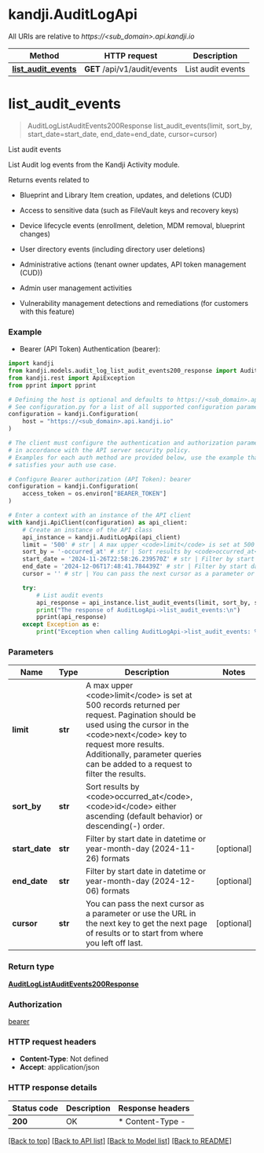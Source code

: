 # kandji.AuditLogApi

All URIs are relative to *https://&lt;sub_domain&gt;.api.kandji.io*

Method | HTTP request | Description
------------- | ------------- | -------------
[**list_audit_events**](AuditLogApi.md#list_audit_events) | **GET** /api/v1/audit/events | List audit events


# **list_audit_events**
> AuditLogListAuditEvents200Response list_audit_events(limit, sort_by, start_date=start_date, end_date=end_date, cursor=cursor)

List audit events

<p>List Audit log events from the Kandji Activity module.</p>
<p>Returns events related to</p>
<ul>
<li><p>Blueprint and Library Item creation, updates, and deletions (CUD)</p>
</li>
<li><p>Access to sensitive data (such as FileVault keys and recovery keys)</p>
</li>
<li><p>Device lifecycle events (enrollment, deletion, MDM removal, blueprint changes)</p>
</li>
<li><p>User directory events (including directory user deletions)</p>
</li>
<li><p>Administrative actions (tenant owner updates, API token management (CUD))</p>
</li>
<li><p>Admin user management activities</p>
</li>
<li><p>Vulnerability management detections and remediations (for customers with this feature)</p>
</li>
</ul>

### Example

* Bearer (API Token) Authentication (bearer):

```python
import kandji
from kandji.models.audit_log_list_audit_events200_response import AuditLogListAuditEvents200Response
from kandji.rest import ApiException
from pprint import pprint

# Defining the host is optional and defaults to https://<sub_domain>.api.kandji.io
# See configuration.py for a list of all supported configuration parameters.
configuration = kandji.Configuration(
    host = "https://<sub_domain>.api.kandji.io"
)

# The client must configure the authentication and authorization parameters
# in accordance with the API server security policy.
# Examples for each auth method are provided below, use the example that
# satisfies your auth use case.

# Configure Bearer authorization (API Token): bearer
configuration = kandji.Configuration(
    access_token = os.environ["BEARER_TOKEN"]
)

# Enter a context with an instance of the API client
with kandji.ApiClient(configuration) as api_client:
    # Create an instance of the API class
    api_instance = kandji.AuditLogApi(api_client)
    limit = '500' # str | A max upper <code>limit</code> is set at 500 records returned per request. Pagination should be used using the cursor in the <code>next</code> key to request more results. Additionally, parameter queries can be added to a request to filter the results.
    sort_by = '-occurred_at' # str | Sort results by <code>occurred_at</code>, <code>id</code> either ascending (default behavior) or descending(-) order.
    start_date = '2024-11-26T22:58:26.239570Z' # str | Filter by start date in datetime or year-month-day (2024-11-26) formats (optional)
    end_date = '2024-12-06T17:48:41.784439Z' # str | Filter by start date in datetime or year-month-day (2024-12-06) formats (optional)
    cursor = '' # str | You can pass the next cursor as a parameter or use the URL in the next key to get the next page of results or to start from where you left off last. (optional)

    try:
        # List audit events
        api_response = api_instance.list_audit_events(limit, sort_by, start_date=start_date, end_date=end_date, cursor=cursor)
        print("The response of AuditLogApi->list_audit_events:\n")
        pprint(api_response)
    except Exception as e:
        print("Exception when calling AuditLogApi->list_audit_events: %s\n" % e)
```



### Parameters


Name | Type | Description  | Notes
------------- | ------------- | ------------- | -------------
 **limit** | **str**| A max upper &lt;code&gt;limit&lt;/code&gt; is set at 500 records returned per request. Pagination should be used using the cursor in the &lt;code&gt;next&lt;/code&gt; key to request more results. Additionally, parameter queries can be added to a request to filter the results. | 
 **sort_by** | **str**| Sort results by &lt;code&gt;occurred_at&lt;/code&gt;, &lt;code&gt;id&lt;/code&gt; either ascending (default behavior) or descending(-) order. | 
 **start_date** | **str**| Filter by start date in datetime or year-month-day (2024-11-26) formats | [optional] 
 **end_date** | **str**| Filter by start date in datetime or year-month-day (2024-12-06) formats | [optional] 
 **cursor** | **str**| You can pass the next cursor as a parameter or use the URL in the next key to get the next page of results or to start from where you left off last. | [optional] 

### Return type

[**AuditLogListAuditEvents200Response**](AuditLogListAuditEvents200Response.md)

### Authorization

[bearer](../README.md#bearer)

### HTTP request headers

 - **Content-Type**: Not defined
 - **Accept**: application/json

### HTTP response details

| Status code | Description | Response headers |
|-------------|-------------|------------------|
**200** | OK |  * Content-Type -  <br>  |

[[Back to top]](#) [[Back to API list]](../README.md#documentation-for-api-endpoints) [[Back to Model list]](../README.md#documentation-for-models) [[Back to README]](../README.md)

